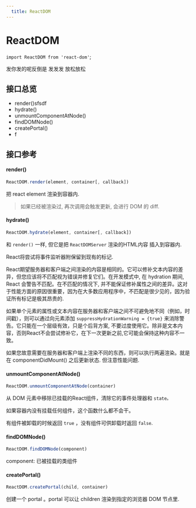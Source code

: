 ```yaml
---
  title: ReactDOM
---
```


# ReactDOM

`import ReactDOM from 'react-dom'`;

发你发的呢反倒是 发发发
放松放松

## 接口总览

- render()sfsdf
- hydrate()
- unmountComponentAtNode()
- findDOMNode()
- createPortal()
- f

## 接口参考

#### render()

```js
ReactDOM.render(element, container[, callback])
```

把 react element 渲染到容器内.

> 如果已经被渲染过, 再次调用会触发更新, 会进行 DOM 的  diff.

#### hydrate()

```js
ReactDOM.hydrate(element, container[, callback])
```

和 `render()` 一样, 但它是把 `ReactDOMServer` 渲染的HTML内容 插入到容器内.

React将尝试将事件监听器附保留到现有的标记.

React期望服务器和客户端之间渲染的内容是相同的。它可以修补文本内容的差异，但您应该将不匹配视为错误并修复它们。在开发模式中, 在 hydration 期间, React 会警告不匹配。在不匹配的情况下, 并不能保证修补属性之间的差异。这对于性能方面的原因很重要，因为在大多数应用程序中，不匹配是很少见的，因为验证所有标记是极其昂贵的.

如果单个元素的属性或文本内容在服务器和客户端之间不可避免地不同（例如，时间戳），则可以通过向元素添加 `suppressHydrationWarning = {true}` 来消除警告。它只能在一个层级有效，只是个后背方案, 不要过度使用它。除非是文本内容，否则React不会尝试修补它，在下一次更新之前,它可能会保持这种内容不一致。

如果您故意需要在服务器和客户端上渲染不同的东西，则可以执行两遍渲染。就是在 componentDidMount() 之后更新状态. 但注意性能问题.


#### unmountComponentAtNode()

```js
ReactDOM.unmountComponentAtNode(container)
```

从 DOM 元素中移除已挂载的React组件，清除它的事件处理器和 `state。`

如果容器内没有挂载任何组件，这个函数什么都不会干。

有组件被卸载的时候返回 `true` ，没有组件可供卸载时返回 `false`.

#### findDOMNode()

```js
ReactDOM.findDOMNode(component)
```
component: 已被挂载的类组件

#### createPortal()

```js
ReactDOM.createPortal(child, container)
```

创建一个 portal 。portal 可以让 children 渲染到指定的浏览器 DOM 节点里.
